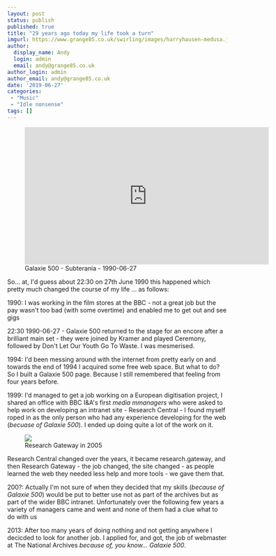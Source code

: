 ```yaml
---
layout: post
status: publish
published: true
title: "29 years ago today my life took a turn"
imgurl: https://www.grange85.co.uk/swirling/images/harryhausen-medusa.jpg
author:
  display_name: Andy
  login: admin
  email: andy@grange85.co.uk
author_login: admin
author_email: andy@grange85.co.uk
date: '2019-06-27'
categories:
 - "Music"
 - "Idle nonsense"
tags: []
---
```

<figure class="caption aligncenter"><iframe width="560" height="315" src="https://www.youtube.com/embed/ozeRVpP4T0Q?start=2302" frameborder="0" allowfullscreen></iframe><figcaption class="caption-text">Galaxie 500 - Subterania - 1990-06-27</figcaption></figure>

So... at, I'd guess about 22:30 on 27th June 1990 this happened which pretty much changed the course of my life ... as follows:

1990: I was working in the film stores at the BBC - not a great job but the pay wasn't too bad (with some overtime) and enabled me to get out and see gigs

22:30 1990-06-27 - Galaxie 500 returned to the stage for an encore after a brilliant main set - they were joined by Kramer and played Ceremony, followed by Don't Let Our Youth Go To Waste. I was mesmerised.

1994: I'd been messing around with the internet from pretty early on and towards the end of 1994 I acquired some free web space. But what to do? So I built a Galaxie 500 page. Because I still remembered that feeling from four years before.

1999: I'd managed to get a job working on a European digitisation project, I shared an office with BBC I&A's first _media mmanagers_ who were asked to help work on developing an intranet site - Research Central - I found myself roped in as the only person who had any experience developing for the web (_becuase of Galaxie 500_). I ended up doing quite a lot of the work on it.

<figure><img src="{{site.baseurl}}/images/research-gateway.jpg" class="img-responsive" /><figcaption>Research Gateway in 2005</figcaption></figure>
Research Central changed over the years, it became research.gateway, and then Research Gateway - the job changed, the site changed - as people learned the web they needed less help and more tools - we gave them that.

200?: Actually I'm not sure of when they decided that my skills (_because of Galaxie 500_) would be put to better use not as part of the archives but as part of the wider BBC intranet. Unfortunately over the following few years a variety of managers came and went and none of them had a clue what to do with us

2013: After too many years of doing nothing and not getting anywhere I decicded to look for another job. I applied for, and got, the job of webmaster at The National Archives _because of, you know... Galaxie 500_.